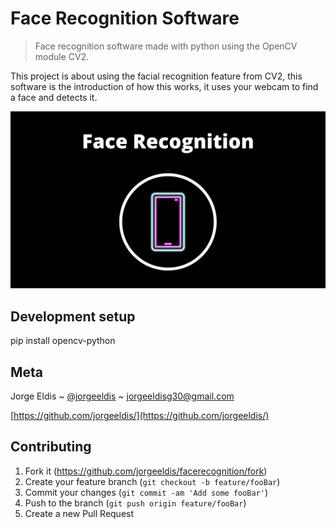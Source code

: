 # Face Recognition Software

> Face recognition software made with python using the OpenCV module CV2. 

This project is about using the facial recognition feature from CV2, this software is the introduction of how this works, it uses your webcam to find a face and detects it.

![header](https://raw.githubusercontent.com/jorgeeldis/facerecognition/main/facerecognition.png)

## Development setup

pip install opencv-python

## Meta

Jorge Eldis ~ [@jorgeeldis](https://twitter.com/jorgeeldis) ~ jorgeeldisg30@gmail.com

[https://github.com/jorgeeldis/](https://github.com/jorgeeldis/)

## Contributing

1. Fork it (<https://github.com/jorgeeldis/facerecognition/fork>)
2. Create your feature branch (`git checkout -b feature/fooBar`)
3. Commit your changes (`git commit -am 'Add some fooBar'`)
4. Push to the branch (`git push origin feature/fooBar`)
5. Create a new Pull Request
  
